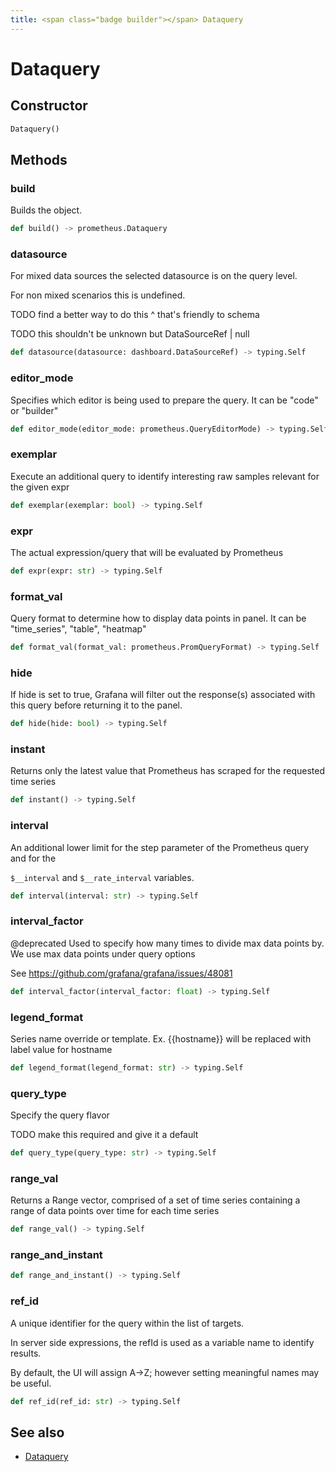 ```yaml
---
title: <span class="badge builder"></span> Dataquery
---
```

# <span class="badge builder"></span> Dataquery

## Constructor

```python
Dataquery()
```
## Methods

### <span class="badge object-method"></span> build

Builds the object.

```python
def build() -> prometheus.Dataquery
```

### <span class="badge object-method"></span> datasource

For mixed data sources the selected datasource is on the query level.

For non mixed scenarios this is undefined.

TODO find a better way to do this ^ that's friendly to schema

TODO this shouldn't be unknown but DataSourceRef | null

```python
def datasource(datasource: dashboard.DataSourceRef) -> typing.Self
```

### <span class="badge object-method"></span> editor_mode

Specifies which editor is being used to prepare the query. It can be "code" or "builder"

```python
def editor_mode(editor_mode: prometheus.QueryEditorMode) -> typing.Self
```

### <span class="badge object-method"></span> exemplar

Execute an additional query to identify interesting raw samples relevant for the given expr

```python
def exemplar(exemplar: bool) -> typing.Self
```

### <span class="badge object-method"></span> expr

The actual expression/query that will be evaluated by Prometheus

```python
def expr(expr: str) -> typing.Self
```

### <span class="badge object-method"></span> format_val

Query format to determine how to display data points in panel. It can be "time_series", "table", "heatmap"

```python
def format_val(format_val: prometheus.PromQueryFormat) -> typing.Self
```

### <span class="badge object-method"></span> hide

If hide is set to true, Grafana will filter out the response(s) associated with this query before returning it to the panel.

```python
def hide(hide: bool) -> typing.Self
```

### <span class="badge object-method"></span> instant

Returns only the latest value that Prometheus has scraped for the requested time series

```python
def instant() -> typing.Self
```

### <span class="badge object-method"></span> interval

An additional lower limit for the step parameter of the Prometheus query and for the

`$__interval` and `$__rate_interval` variables.

```python
def interval(interval: str) -> typing.Self
```

### <span class="badge object-method"></span> interval_factor

@deprecated Used to specify how many times to divide max data points by. We use max data points under query options

See https://github.com/grafana/grafana/issues/48081

```python
def interval_factor(interval_factor: float) -> typing.Self
```

### <span class="badge object-method"></span> legend_format

Series name override or template. Ex. {{hostname}} will be replaced with label value for hostname

```python
def legend_format(legend_format: str) -> typing.Self
```

### <span class="badge object-method"></span> query_type

Specify the query flavor

TODO make this required and give it a default

```python
def query_type(query_type: str) -> typing.Self
```

### <span class="badge object-method"></span> range_val

Returns a Range vector, comprised of a set of time series containing a range of data points over time for each time series

```python
def range_val() -> typing.Self
```

### <span class="badge object-method"></span> range_and_instant

```python
def range_and_instant() -> typing.Self
```

### <span class="badge object-method"></span> ref_id

A unique identifier for the query within the list of targets.

In server side expressions, the refId is used as a variable name to identify results.

By default, the UI will assign A->Z; however setting meaningful names may be useful.

```python
def ref_id(ref_id: str) -> typing.Self
```

## See also

 * <span class="badge object-type-class"></span> [Dataquery](./object-Dataquery.md)
